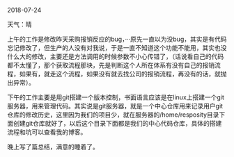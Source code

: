 2018-07-24

天气：晴

上午的工作是修改昨天采购报销反应的bug，···原先一直以为没bug，其实是有代码忘记修改了，但生产的人没有对我说，于是一直不知道这个功能不能用，其实也没什么大的修改，主要还是方法调用的时候参数不小心传错了，（话说看自己的代码都不太懂了，那个获取流程那块，先是判断这个人所在体系有没有自己的报销流程，如果有，就走这个流程，如果没有就去找公司的报销流程，再没有的话，就抛出异常）。

下午的工作主要是用git搭建一个版本控制，书面语言应该是在linux上搭建一个git服务器，用来管理代码。其实说是git服务器，就是一个中心仓库用来记录用户git仓库的修改历史，这里因为我们的项目少，就在服务器的/home/resposity目录下面创建git仓库就好了，以后这个目录下面都是我们的中心代码仓库，具体的搭建流程和坑可以查看我的博客。

晚上写了篇总结，满意的睡着了。